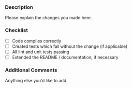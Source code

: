 ### Description

Please explain the changes you made here.

### Checklist

- [ ] Code compiles correctly
- [ ] Created tests which fail without the change (if applicable)
- [ ] All lint and unit tests passing
- [ ] Extended the README / documentation, if necessary

### Additional Comments

Anything else you'd like to add.
